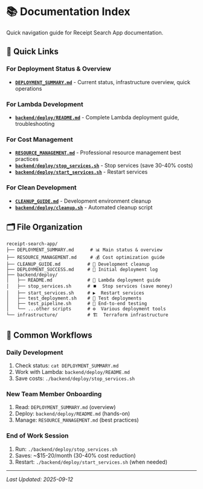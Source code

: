 # 📚 Documentation Index

Quick navigation guide for Receipt Search App documentation.

## 🎯 Quick Links

### **For Deployment Status & Overview**
- **[`DEPLOYMENT_SUMMARY.md`](DEPLOYMENT_SUMMARY.md)** - Current status, infrastructure overview, quick operations

### **For Lambda Development**
- **[`backend/deploy/README.md`](backend/deploy/README.md)** - Complete Lambda deployment guide, troubleshooting

### **For Cost Management**
- **[`RESOURCE_MANAGEMENT.md`](RESOURCE_MANAGEMENT.md)** - Professional resource management best practices
- **[`backend/deploy/stop_services.sh`](backend/deploy/stop_services.sh)** - Stop services (save 30-40% costs)
- **[`backend/deploy/start_services.sh`](backend/deploy/start_services.sh)** - Restart services

### **For Clean Development**
- **[`CLEANUP_GUIDE.md`](CLEANUP_GUIDE.md)** - Development environment cleanup
- **[`backend/deploy/cleanup.sh`](backend/deploy/cleanup.sh)** - Automated cleanup script

## 🗂️ File Organization

```
receipt-search-app/
├── DEPLOYMENT_SUMMARY.md      # 📊 Main status & overview
├── RESOURCE_MANAGEMENT.md     # 💰 Cost optimization guide  
├── CLEANUP_GUIDE.md          # 🧹 Development cleanup
├── DEPLOYMENT_SUCCESS.md     # 🎉 Initial deployment log
├── backend/deploy/
│   ├── README.md             # 🚀 Lambda deployment guide
│   ├── stop_services.sh      # ⏹️  Stop services (save money)
│   ├── start_services.sh     # ▶️  Restart services
│   ├── test_deployment.sh    # 🧪 Test deployments
│   ├── test_pipeline.sh      # 🔄 End-to-end testing
│   └── ...other scripts      # ⚙️  Various deployment tools
└── infrastructure/           # 🏗️  Terraform infrastructure
```

## 🚀 Common Workflows

### **Daily Development**
1. Check status: `cat DEPLOYMENT_SUMMARY.md`
2. Work with Lambda: `backend/deploy/README.md`
3. Save costs: `./backend/deploy/stop_services.sh`

### **New Team Member Onboarding**
1. Read: `DEPLOYMENT_SUMMARY.md` (overview)
2. Deploy: `backend/deploy/README.md` (hands-on)
3. Manage: `RESOURCE_MANAGEMENT.md` (best practices)

### **End of Work Session**
1. Run: `./backend/deploy/stop_services.sh`
2. Saves: ~$15-20/month (30-40% cost reduction)
3. Restart: `./backend/deploy/start_services.sh` (when needed)

---
*Last Updated: 2025-09-12*